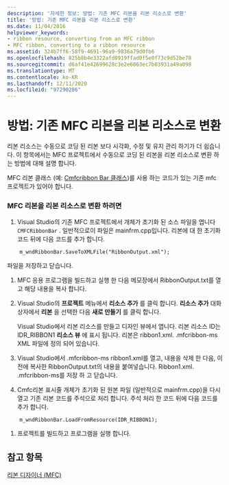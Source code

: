 ```yaml
---
description: '자세한 정보: 방법: 기존 MFC 리본을 리본 리소스로 변환'
title: '방법: 기존 MFC 리본을 리본 리소스로 변환'
ms.date: 11/04/2016
helpviewer_keywords:
- ribbon resource, converting from an MFC ribbon
- MFC ribbon, converting to a ribbon resource
ms.assetid: 324b7ff6-58f9-4691-96a9-9836a79d0fb6
ms.openlocfilehash: 825b8b4e3322afd8919ffad0f5e0f73c9d52be78
ms.sourcegitcommit: d6af41e42699628c3e2e6063ec7b03931a49a098
ms.translationtype: MT
ms.contentlocale: ko-KR
ms.lasthandoff: 12/11/2020
ms.locfileid: "97290286"
---
```

# <a name="how-to-convert-an-existing-mfc-ribbon-to-a-ribbon-resource"></a>방법: 기존 MFC 리본을 리본 리소스로 변환

리본 리소스는 수동으로 코딩 된 리본 보다 시각화, 수정 및 유지 관리 하기가 더 쉽습니다. 이 항목에서는 MFC 프로젝트에서 수동으로 코딩 된 리본을 리본 리소스로 변환 하는 방법에 대해 설명 합니다.

MFC 리본 클래스 (예: [Cmfcribbon Bar 클래스](reference/cmfcribbonbar-class.md))를 사용 하는 코드가 있는 기존 mfc 프로젝트가 있어야 합니다.

### <a name="to-convert-an-mfc-ribbon-to-a-ribbon-resource"></a>MFC 리본을 리본 리소스로 변환 하려면

1. Visual Studio의 기존 MFC 프로젝트에서 개체가 초기화 된 소스 파일을 엽니다 `CMFCRibbonBar` . 일반적으로이 파일은 mainfrm.cpp입니다. 리본에 대 한 초기화 코드 뒤에 다음 코드를 추가 합니다.

```
    m_wndRibbonBar.SaveToXMLFile("RibbonOutput.xml");
```

   파일을 저장하고 닫습니다.

1. MFC 응용 프로그램을 빌드하고 실행 한 다음 메모장에서 RibbonOutput.txt를 열고 해당 내용을 복사 합니다.

1. Visual Studio의 **프로젝트** 메뉴에서 **리소스 추가** 를 클릭 합니다. **리소스 추가** 대화 상자에서 **리본** 을 선택한 다음 **새로 만들기** 를 클릭 합니다.

   Visual Studio에서 리본 리소스를 만들고 디자인 뷰에서 엽니다. 리본 리소스 ID는 IDR_RIBBON1 **리소스 뷰** 에 표시 됩니다. 리본은 ribbon1.xml. .mfcribbon-ms XML 파일에 정의 되어 있습니다.

1. Visual Studio에서 .mfcribbon-ms ribbon1.xml를 열고, 내용을 삭제 한 다음, 이전에 복사한 RibbonOutput.txt의 내용을 붙여넣습니다. Ribbon1.xml. .mfcribbon-ms를 저장 하 고 닫습니다.

1. Cmfc리본 표시줄 개체가 초기화 된 원본 파일 (일반적으로 mainfrm.cpp)을 다시 열고 기존 리본 코드를 주석으로 처리 합니다. 주석 처리 한 코드 뒤에 다음 코드를 추가 합니다.

```
    m_wndRibbonBar.LoadFromResource(IDR_RIBBON1);
```

1. 프로젝트를 빌드하고 프로그램을 실행 합니다.

## <a name="see-also"></a>참고 항목

[리본 디자이너 (MFC)](ribbon-designer-mfc.md)
